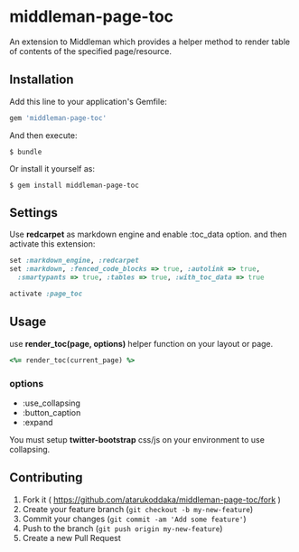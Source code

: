 # middleman-page-toc

An extension to Middleman which provides a helper method to render table of contents of the specified page/resource.

## Installation

Add this line to your application's Gemfile:

```ruby
gem 'middleman-page-toc'
```

And then execute:

    $ bundle

Or install it yourself as:

    $ gem install middleman-page-toc

## Settings

Use **redcarpet** as markdown engine and enable :toc_data option. and then activate this extension:

```ruby
set :markdown_engine, :redcarpet
set :markdown, :fenced_code_blocks => true, :autolink => true,
  :smartypants => true, :tables => true, :with_toc_data => true

activate :page_toc
```

## Usage

use **render_toc(page, options)** helper function on your layout or page.

```ruby
<%= render_toc(current_page) %>
```

### options

- :use_collapsing
- :button_caption
- :expand

You must setup **twitter-bootstrap** css/js on your environment to use collapsing.

## Contributing

1. Fork it ( https://github.com/atarukoddaka/middleman-page-toc/fork )
2. Create your feature branch (`git checkout -b my-new-feature`)
3. Commit your changes (`git commit -am 'Add some feature'`)
4. Push to the branch (`git push origin my-new-feature`)
5. Create a new Pull Request
